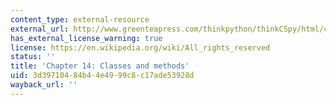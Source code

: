 ```yaml
---
content_type: external-resource
external_url: http://www.greenteapress.com/thinkpython/thinkCSpy/html/chap14.html
has_external_license_warning: true
license: https://en.wikipedia.org/wiki/All_rights_reserved
status: ''
title: 'Chapter 14: Classes and methods'
uid: 3d397104-84b4-4e49-99c8-c17ade53928d
wayback_url: ''
---
```

